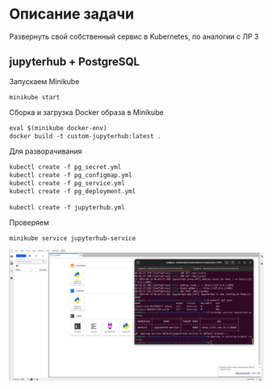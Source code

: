 # Описание задачи

Развернуть свой собственный сервис в Kubernetes, по аналогии с ЛР 3

## jupyterhub + PostgreSQL
Запускаем Minikube
```
minikube start
```

Сборка и загрузка Docker образа в Minikube
```
eval $(minikube docker-env)
docker build -t custom-jupyterhub:latest .
```

Для разворачивания
```
kubectl create -f pg_secret.yml
kubectl create -f pg_configmap.yml
kubectl create -f pg_service.yml
kubectl create -f pg_deployment.yml

kubectl create -f jupyterhub.yml
```
Проверяем
```
minikube service jupyterhub-service
```
![img.png](img/img.png)
